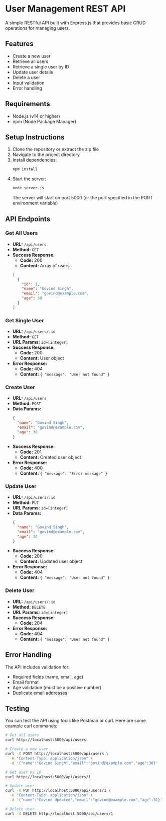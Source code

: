 # User Management REST API

A simple RESTful API built with Express.js that provides basic CRUD operations for managing users.

## Features

- Create a new user
- Retrieve all users
- Retrieve a single user by ID
- Update user details
- Delete a user
- Input validation
- Error handling

## Requirements

- Node.js (v14 or higher)
- npm (Node Package Manager)

## Setup Instructions

1. Clone the repository or extract the zip file
2. Navigate to the project directory
3. Install dependencies:
   ```bash
   npm install
   ```
4. Start the server:
   ```bash
   node server.js
   ```
   The server will start on port 5000 (or the port specified in the PORT environment variable)

## API Endpoints

### Get All Users
- **URL:** `/api/users`
- **Method:** `GET`
- **Success Response:**
  - **Code:** 200
  - **Content:** Array of users
  ```json
  [
    {
      "id": 1,
      "name": "Govind Singh",
      "email": "govind@example.com",
      "age": 30
    }
  ]
  ```

### Get Single User
- **URL:** `/api/users/:id`
- **Method:** `GET`
- **URL Params:** `id=[integer]`
- **Success Response:**
  - **Code:** 200
  - **Content:** User object
- **Error Response:**
  - **Code:** 404
  - **Content:** `{ "message": "User not found" }`

### Create User
- **URL:** `/api/users`
- **Method:** `POST`
- **Data Params:**
  ```json
  {
    "name": "Govind Singh",
    "email": "govind@example.com",
    "age": 30
  }
  ```
- **Success Response:**
  - **Code:** 201
  - **Content:** Created user object
- **Error Response:**
  - **Code:** 400
  - **Content:** `{ "message": "Error message" }`

### Update User
- **URL:** `/api/users/:id`
- **Method:** `PUT`
- **URL Params:** `id=[integer]`
- **Data Params:**
  ```json
  {
    "name": "Govind Singh",
    "email": "govind@example.com",
    "age": 30
  }
  ```
- **Success Response:**
  - **Code:** 200
  - **Content:** Updated user object
- **Error Response:**
  - **Code:** 404
  - **Content:** `{ "message": "User not found" }`

### Delete User
- **URL:** `/api/users/:id`
- **Method:** `DELETE`
- **URL Params:** `id=[integer]`
- **Success Response:**
  - **Code:** 204
- **Error Response:**
  - **Code:** 404
  - **Content:** `{ "message": "User not found" }`

## Error Handling

The API includes validation for:
- Required fields (name, email, age)
- Email format
- Age validation (must be a positive number)
- Duplicate email addresses

## Testing

You can test the API using tools like Postman or curl. Here are some example curl commands:

```bash
# Get all users
curl http://localhost:5000/api/users

# Create a new user
curl -X POST http://localhost:5000/api/users \
  -H "Content-Type: application/json" \
  -d '{"name":"Govind Singh","email":"govind@example.com","age":30}'

# Get user by ID
curl http://localhost:5000/api/users/1

# Update user
curl -X PUT http://localhost:5000/api/users/1 \
  -H "Content-Type: application/json" \
  -d '{"name":"Govind Updated","email":"govind@example.com","age":31}'

# Delete user
curl -X DELETE http://localhost:5000/api/users/1
```
